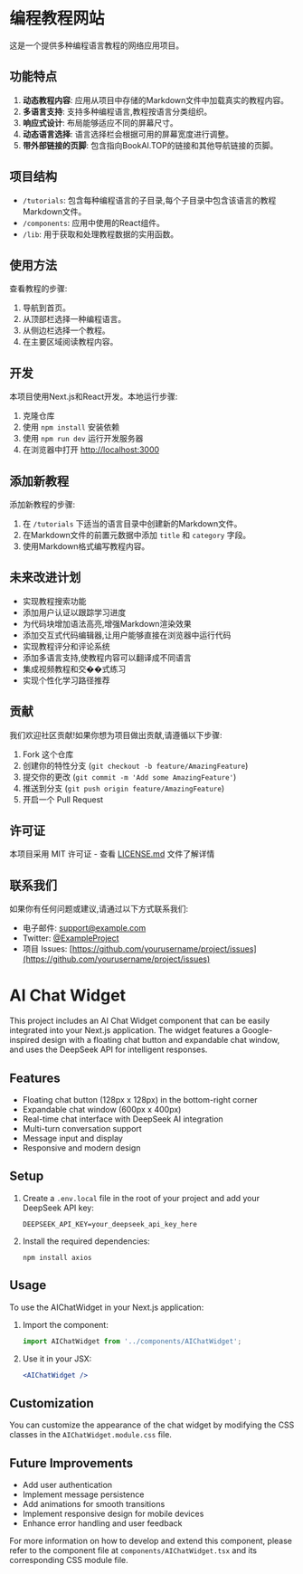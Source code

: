 # 编程教程网站

这是一个提供多种编程语言教程的网络应用项目。

## 功能特点

1. **动态教程内容**: 应用从项目中存储的Markdown文件中加载真实的教程内容。
2. **多语言支持**: 支持多种编程语言,教程按语言分类组织。
3. **响应式设计**: 布局能够适应不同的屏幕尺寸。
4. **动态语言选择**: 语言选择栏会根据可用的屏幕宽度进行调整。
5. **带外部链接的页脚**: 包含指向BookAI.TOP的链接和其他导航链接的页脚。

## 项目结构

- `/tutorials`: 包含每种编程语言的子目录,每个子目录中包含该语言的教程Markdown文件。
- `/components`: 应用中使用的React组件。
- `/lib`: 用于获取和处理教程数据的实用函数。

## 使用方法

查看教程的步骤:
1. 导航到首页。
2. 从顶部栏选择一种编程语言。
3. 从侧边栏选择一个教程。
4. 在主要区域阅读教程内容。

## 开发

本项目使用Next.js和React开发。本地运行步骤:

1. 克隆仓库
2. 使用 `npm install` 安装依赖
3. 使用 `npm run dev` 运行开发服务器
4. 在浏览器中打开 [http://localhost:3000](http://localhost:3000)

## 添加新教程

添加新教程的步骤:
1. 在 `/tutorials` 下适当的语言目录中创建新的Markdown文件。
2. 在Markdown文件的前置元数据中添加 `title` 和 `category` 字段。
3. 使用Markdown格式编写教程内容。

## 未来改进计划

- 实现教程搜索功能
- 添加用户认证以跟踪学习进度
- 为代码块增加语法高亮,增强Markdown渲染效果
- 添加交互式代码编辑器,让用户能够直接在浏览器中运行代码
- 实现教程评分和评论系统
- 添加多语言支持,使教程内容可以翻译成不同语言
- 集成视频教程和交��式练习
- 实现个性化学习路径推荐

## 贡献

我们欢迎社区贡献!如果你想为项目做出贡献,请遵循以下步骤:

1. Fork 这个仓库
2. 创建你的特性分支 (`git checkout -b feature/AmazingFeature`)
3. 提交你的更改 (`git commit -m 'Add some AmazingFeature'`)
4. 推送到分支 (`git push origin feature/AmazingFeature`)
5. 开启一个 Pull Request

## 许可证

本项目采用 MIT 许可证 - 查看 [LICENSE.md](LICENSE.md) 文件了解详情

## 联系我们

如果你有任何问题或建议,请通过以下方式联系我们:

- 电子邮件: support@example.com
- Twitter: [@ExampleProject](https://twitter.com/ExampleProject)
- 项目 Issues: [https://github.com/yourusername/project/issues](https://github.com/yourusername/project/issues)

# AI Chat Widget

This project includes an AI Chat Widget component that can be easily integrated into your Next.js application. The widget features a Google-inspired design with a floating chat button and expandable chat window, and uses the DeepSeek API for intelligent responses.

## Features

- Floating chat button (128px x 128px) in the bottom-right corner
- Expandable chat window (600px x 400px)
- Real-time chat interface with DeepSeek AI integration
- Multi-turn conversation support
- Message input and display
- Responsive and modern design

## Setup

1. Create a `.env.local` file in the root of your project and add your DeepSeek API key:
   ```
   DEEPSEEK_API_KEY=your_deepseek_api_key_here
   ```

2. Install the required dependencies:
   ```
   npm install axios
   ```

## Usage

To use the AIChatWidget in your Next.js application:

1. Import the component:
   ```javascript
   import AIChatWidget from '../components/AIChatWidget';
   ```

2. Use it in your JSX:
   ```jsx
   <AIChatWidget />
   ```

## Customization

You can customize the appearance of the chat widget by modifying the CSS classes in the `AIChatWidget.module.css` file.

## Future Improvements

- Add user authentication
- Implement message persistence
- Add animations for smooth transitions
- Implement responsive design for mobile devices
- Enhance error handling and user feedback

For more information on how to develop and extend this component, please refer to the component file at `components/AIChatWidget.tsx` and its corresponding CSS module file.
